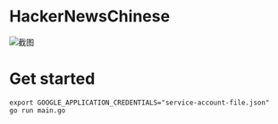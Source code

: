 # HackerNewsChinese

![截图](https://user-images.githubusercontent.com/40177330/131688339-937fd2b7-e0d9-4507-ad47-4054cb04e776.PNG)

# Get started
```
export GOOGLE_APPLICATION_CREDENTIALS="service-account-file.json"
go run main.go
```
